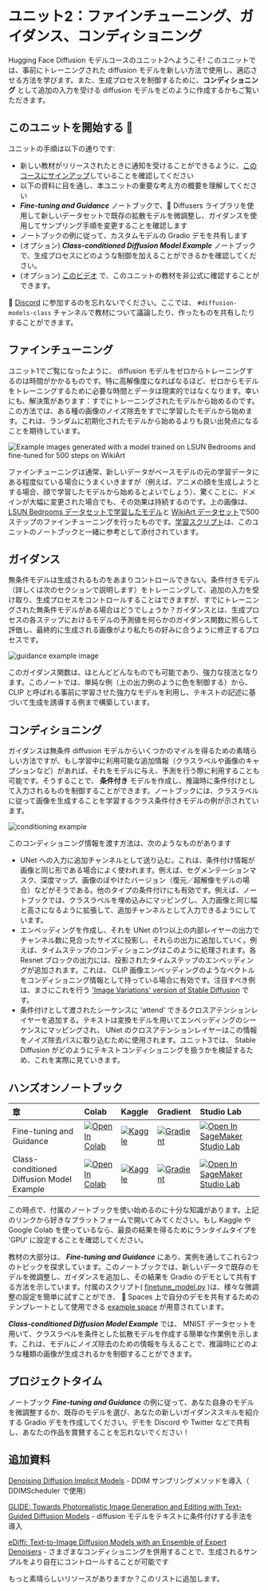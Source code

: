 # ユニット2：ファインチューニング、ガイダンス、コンディショニング

Hugging Face Diffusion モデルコースのユニット2へようこそ! このユニットでは、事前にトレーニングされた diffusion モデルを新しい方法で使用し、適応させる方法を学びます。また、生成プロセスを制御するために、**コンディショニング** として追加の入力を受ける diffusion モデルをどのように作成するかもご覧いただきます。

## このユニットを開始する :rocket:

ユニットの手順は以下の通りです:

- 新しい教材がリリースされたときに通知を受けることができるように、[このコースにサインアップ](https://huggingface.us17.list-manage.com/subscribe?u=7f57e683fa28b51bfc493d048&id=ef963b4162)していることを確認してください
- 以下の資料に目を通し、本ユニットの重要な考え方の概要を理解してください
- _**Fine-tuning and Guidance**_ ノートブックで、🤗 Diffusers ライブラリを使用して新しいデータセットで既存の拡散モデルを微調整し、ガイダンスを使用してサンプリング手順を変更することを確認します
- ノートブックの例に従って、カスタムモデルの Gradio デモを共有します
- (オプション) _**Class-conditioned Diffusion Model Example**_ ノートブックで、生成プロセスにどのような制御を加えることができるかを確認してください。
- (オプション) [このビデオ](https://www.youtube.com/watch?v=mY20iKOQ2zw) で、このユニットの教材を非公式に確認することができます。


:loudspeaker: [Discord](https://huggingface.co/join/discord) に参加するのを忘れないでください。ここでは、 `#diffusion-models-class` チャンネルで教材について議論したり、作ったものを共有したりすることができます。
## ファインチューニング

ユニット1でご覧になったように、 diffusion モデルをゼロからトレーニングするのは時間がかかるものです。特に高解像度になればなるほど、ゼロからモデルをトレーニングするために必要な時間とデータは現実的ではなくなります。幸いにも、解決策があります：すでにトレーニングされたモデルから始めるのです。この方法では、ある種の画像のノイズ除去をすでに学習したモデルから始めます。これは、ランダムに初期化されたモデルから始めるよりも良い出発点になることを期待しています。

![Example images generated with a model trained on LSUN Bedrooms and fine-tuned for 500 steps on WikiArt](https://api.wandb.ai/files/johnowhitaker/dm_finetune/2upaa341/media/images/Sample%20generations_501_d980e7fe082aec0dfc49.png)

ファインチューニングは通常、新しいデータがベースモデルの元の学習データにある程度似ている場合にうまくいきますが（例えば、アニメの顔を生成しようとする場合、顔で学習したモデルから始めるとよいでしょう）、驚くことに、ドメインが大幅に変更された場合でも、その効果は持続するのです。上の画像は、 [LSUN Bedrooms データセットで学習したモデル](https://huggingface.co/google/ddpm-bedroom-256)と [WikiArt データセット](https://huggingface.co/datasets/huggan/wikiart)で500ステップのファインチューニングを行ったものです。[学習スクリプト](https://github.com/huggingface/diffusion-models-class/blob/main/unit2/finetune_model.py)は、このユニットのノートブックと一緒に参考として添付されています。

## ガイダンス

無条件モデルは生成されるものをあまりコントロールできない。条件付きモデル（詳しくは次のセクションで説明します）をトレーニングして、追加の入力を受け取り、生成プロセスをコントロールすることはできますが、すでにトレーニングされた無条件モデルがある場合はどうでしょうか？ガイダンスとは、生成プロセスの各ステップにおけるモデルの予測値を何らかのガイダンス関数に照らして評価し、最終的に生成される画像がより私たちの好みに合うように修正するプロセスです。

![guidance example image](guidance_eg.png)

このガイダンス関数は、ほとんどどんなものでも可能であり、強力な技法となります。このノートでは、単純な例（上の出力例のように色を制御する）から、 CLIP と呼ばれる事前に学習させた強力なモデルを利用し、テキストの記述に基づいて生成を誘導する例まで構築しています。

## コンディショニング

ガイダンスは無条件 diffusion モデルからいくつかのマイルを得るための素晴らしい方法ですが、もし学習中に利用可能な追加情報（クラスラベルや画像のキャプションなど）があれば、それをモデルに与え、予測を行う際に利用することも可能です。そうすることで、 **条件付き** モデルを作成し、推論時に条件付けとして入力されるものを制御することができます。ノートブックには、クラスラベルに従って画像を生成することを学習するクラス条件付きモデルの例が示されています。

![conditioning example](conditional_digit_generation.png)

このコンディショニング情報を渡す方法は、次のようなものがあります
- UNet への入力に追加チャンネルとして送り込む。これは、条件付け情報が画像と同じ形である場合によく使われます。例えば、セグメンテーションマスク、深度マップ、画像のぼやけたバージョン（復元／超解像モデルの場合）などがそうである。他のタイプの条件付けにも有効です。例えば、ノートブックでは、クラスラベルを埋め込みにマッピングし、入力画像と同じ幅と高さになるように拡張して、追加チャンネルとして入力できるようにしています。
- エンベッディングを作成し、それを UNet の1つ以上の内部レイヤーの出力でチャンネル数に見合ったサイズに投影し、それらの出力に追加していく。例えば、タイムステップのコンディショニングはこのように処理されます。各 Resnet ブロックの出力には、投影されたタイムステップのエンベッディングが追加されます。これは、 CLIP 画像エンベッディングのようなベクトルをコンディショニング情報として持っている場合に有効です。注目すべき例は、まさにこれを行う ['Image Variations' version of Stable Diffusion](https://huggingface.co/spaces/lambdalabs/stable-diffusion-image-variations) です。
- 条件付けとして渡されたシーケンスに 'attend' できるクロスアテンションレイヤーを追加する。テキストは変換モデルを用いてエンベッディングのシーケンスにマッピングされ、 UNet のクロスアテンションレイヤーはこの情報をノイズ除去パスに取り込むために使用されます。ユニット3では、 Stable Diffusion がどのようにテキストコンディショニングを扱うかを検証するため、これを実際に見ていきます。


## ハンズオンノートブック

| 章                                     | Colab                                                                                                                                                                                               | Kaggle                                                                                                                                                                                                   | Gradient                                                                                                                                                                               | Studio Lab                                                                                                                                                                                                   |
|:--------------------------------------------|:----------------------------------------------------------------------------------------------------------------------------------------------------------------------------------------------------|:---------------------------------------------------------------------------------------------------------------------------------------------------------------------------------------------------------|:---------------------------------------------------------------------------------------------------------------------------------------------------------------------------------------|:-------------------------------------------------------------------------------------------------------------------------------------------------------------------------------------------------------------|
| Fine-tuning and Guidance                                | [![Open In Colab](https://colab.research.google.com/assets/colab-badge.svg)](https://colab.research.google.com/github/huggingface/diffusion-models-class/blob/main/unit2/01_finetuning_and_guidance.ipynb)              | [![Kaggle](https://kaggle.com/static/images/open-in-kaggle.svg)](https://kaggle.com/kernels/welcome?src=https://github.com/huggingface/diffusion-models-class/blob/main/unit2/01_finetuning_and_guidance.ipynb)              | [![Gradient](https://assets.paperspace.io/img/gradient-badge.svg)](https://console.paperspace.com/github/huggingface/diffusion-models-class/blob/main/unit2/01_finetuning_and_guidance.ipynb)              | [![Open In SageMaker Studio Lab](https://studiolab.sagemaker.aws/studiolab.svg)](https://studiolab.sagemaker.aws/import/github/huggingface/diffusion-models-class/blob/main/unit2/01_finetuning_and_guidance.ipynb)              |
| Class-conditioned Diffusion Model Example                               | [![Open In Colab](https://colab.research.google.com/assets/colab-badge.svg)](https://colab.research.google.com/github/huggingface/diffusion-models-class/blob/main/unit2/02_class_conditioned_diffusion_model_example.ipynb)              | [![Kaggle](https://kaggle.com/static/images/open-in-kaggle.svg)](https://kaggle.com/kernels/welcome?src=https://github.com/huggingface/diffusion-models-class/blob/main/unit2/02_class_conditioned_diffusion_model_example.ipynb)              | [![Gradient](https://assets.paperspace.io/img/gradient-badge.svg)](https://console.paperspace.com/github/huggingface/diffusion-models-class/blob/main/unit2/02_class_conditioned_diffusion_model_example.ipynb)              | [![Open In SageMaker Studio Lab](https://studiolab.sagemaker.aws/studiolab.svg)](https://studiolab.sagemaker.aws/import/github/huggingface/diffusion-models-class/blob/main/unit2/02_class_conditioned_diffusion_model_example.ipynb)              |

この時点で、付属のノートブックを使い始めるのに十分な知識があります。上記のリンクから好きなプラットフォームで開いてみてください。もし Kaggle や Google Colab を使っているなら、最良の結果を得るためにランタイムタイプを 'GPU' に設定することを確認してください。

教材の大部分は、 _**Fine-tuning and Guidance**_ にあり、実例を通してこれら2つのトピックを探求しています。このノートブックでは、新しいデータで既存のモデルを微調整し、ガイダンスを追加し、その結果を Gradio のデモとして共有する方法を示しています。付属のスクリプト( [finetune_model.py](https://github.com/huggingface/diffusion-models-class/blob/main/unit2/finetune_model.py) )は、様々な微調整の設定を簡単に試すことができ、 🤗 Spaces 上で自分のデモを共有するためのテンプレートとして使用できる [example space](https://huggingface.co/spaces/johnowhitaker/color-guided-wikiart-diffusion) が用意されています。

_**Class-conditioned Diffusion Model Example**_ では、 MNIST データセットを用いて、クラスラベルを条件とした拡散モデルを作成する簡単な作業例を示します。これは、モデルにノイズ除去のための情報を与えることで、推論時にどのような種類の画像が生成されるかを制御することができます。

## プロジェクトタイム

ノートブック _**Fine-tuning and Guidance**_ の例に従って、あなた自身のモデルを微調整するか、既存のモデルを選び、あなたの新しいガイダンススキルを紹介する Gradio デモを作成してください。デモを Discord や Twitter などで共有し、あなたの作品を賞賛することを忘れないでください！

## 追加資料

[Denoising Diffusion Implicit Models](https://arxiv.org/abs/2010.02502) - DDIM サンプリングメソッドを導入（ DDIMScheduler で使用）

[GLIDE: Towards Photorealistic Image Generation and Editing with Text-Guided Diffusion Models](https://arxiv.org/abs/2112.10741) - diffusion モデルをテキストに条件付けする手法を導入

[eDiffi: Text-to-Image Diffusion Models with an Ensemble of Expert Denoisers](https://arxiv.org/abs/2211.01324) - さまざまなコンディショニングを併用することで、生成されるサンプルをより自在にコントロールすることが可能です

もっと素晴らしいリソースがありますか？このリストに追加します。
